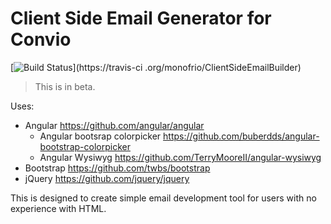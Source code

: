 # Client Side Email Generator for Convio

[![Build Status](https://travis-ci.org/monofrio/ClientSideEmailBuilder.svg?branch=Master)](https://travis-ci
.org/monofrio/ClientSideEmailBuilder)

> This is in beta.

Uses:
* Angular https://github.com/angular/angular
    * Angular bootsrap colorpicker https://github.com/buberdds/angular-bootstrap-colorpicker
    * Angular Wysiwyg https://github.com/TerryMooreII/angular-wysiwyg
* Bootstrap https://github.com/twbs/bootstrap
* jQuery https://github.com/jquery/jquery


This is designed to create simple email development tool for users with no experience with HTML.
    
